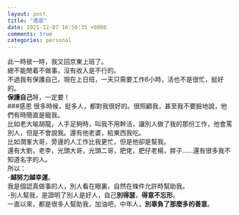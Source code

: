 ```yaml
---
layout: post
title: "感恩"
date: 2021-12-07 16:50:35 +0800
comments: true
categories: personal
---
```

此一時彼一時，我又回京東上班了。  
總不能閒着不做事，沒有收入是不行的。  
不過我有保護自己，現在上日班，一天只需要工作6小時，活也不是很忙，挺好的。  
**保護自己**呀，一定要！  
###感恩
很多時候，挺多人，都對我很好的。很照顧我，甚至我不要臉地說，他們有時簡直是寵我。  
比如老大喻胡龍，人手足夠時，叫我不用幹活，讓別人做了我的那份工作，他會罵別人，但是不會說我。還有他老婆，給東西我吃。  
比如潤峯大哥，旁邊的人工作比我更忙，但是他卻是幫我。  
還有大劉，老李，光頭大哥，光頭二哥，肥佬，肥仔老楊，胖子……還有很多我不知道名字的人。  
所以：  
-**越努力越幸運**。  
我是個認真做事的人，別人看在眼裏，自然在條件允許時幫助我。  
-別人幫我，是證明了別人是好人，自己**別得瑟**，**得意不忘形**。  
一直以來，都是很多人幫助我，加油吧，中年人，**別辜負了那麼多的善意**。
